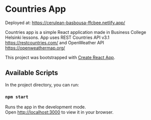 # Countries App

Deployed at: https://cerulean-basbousa-ffcbee.netlify.app/

Countries app </span>is a simple React application made in Business College Helsinki lessons. App uses REST Countries API v3.1 https://restcountries.com/ and OpenWeather API https://openweathermap.org/

This project was bootstrapped with [Create React App](https://github.com/facebook/create-react-app).

## Available Scripts

In the project directory, you can run:

### `npm start`

Runs the app in the development mode.\
Open [http://localhost:3000](http://localhost:3000) to view it in your browser.
